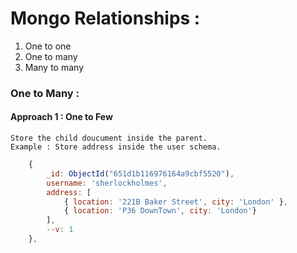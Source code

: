 # Mongo Relationships :

1. One to one 
2. One to many
3. Many to many


### One to Many :

#### Approach 1 : One to Few 
    Store the child doucument inside the parent.
    Example : Store address inside the user schema.

```js
    {
        _id: ObjectId("651d1b116976164a9cbf5520"),
        username: 'sherlockholmes',
        address: [
            { location: '221B Baker Street', city: 'London' },
            { location: 'P36 DownTown', city: 'London'}
        ],
        --v: 1
    },
```